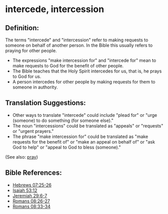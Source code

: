 # intercede, intercession #

## Definition: ##

The terms "intercede" and "intercession" refer to making requests to someone on behalf of another person. In the Bible this usually refers to praying for other people.

* The expressions "make intercession for" and "intercede for" mean to make requests to God for the benefit of other people.
* The Bible teaches that the Holy Spirit intercedes for us, that is, he prays to God for us.
* A person intercedes for other people by making requests for them to someone in authority.

## Translation Suggestions: ##

* Other ways to translate "intercede" could include "plead for" or "urge (someone) to do something (for someone else)."
* The noun "intercessions" could be translated as "appeals" or "requests" or "urgent prayers."
* The phrase "make intercession for" could be translated as "make requests for the benefit of" or "make an appeal on behalf of" or "ask God to help" or "appeal to God to bless (someone)."

(See also: [pray](../other/pray.md))

## Bible References: ##

* [Hebrews 07:25-26](en/tn/heb/help/07/25)
* [Isaiah 53:12](en/tn/isa/help/53/12)
* [Jeremiah 29:6-7](en/tn/jer/help/29/06)
* [Romans 08:26-27](en/tn/rom/help/08/26)
* [Romans 08:33-34](en/tn/rom/help/08/33)